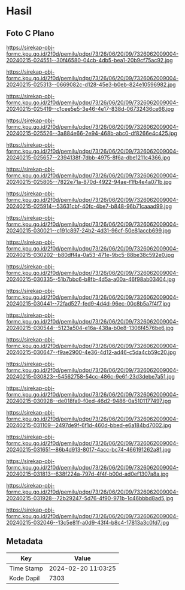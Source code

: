 # Hasil

## Foto C Plano

https://sirekap-obj-formc.kpu.go.id/2f0d/pemilu/pdpr/73/26/06/20/09/7326062009004-20240215-024551--30f46580-04cb-4db5-bea1-20b9cf75ac92.jpg

https://sirekap-obj-formc.kpu.go.id/2f0d/pemilu/pdpr/73/26/06/20/09/7326062009004-20240215-025313--0669082c-d128-45e3-b0eb-824e10596982.jpg

https://sirekap-obj-formc.kpu.go.id/2f0d/pemilu/pdpr/73/26/06/20/09/7326062009004-20240215-025419--c1cee5e5-3e46-4e17-838d-06732436ce66.jpg

https://sirekap-obj-formc.kpu.go.id/2f0d/pemilu/pdpr/73/26/06/20/09/7326062009004-20240215-025526--3a884e66-2e94-468b-abc0-df8266e4c425.jpg

https://sirekap-obj-formc.kpu.go.id/2f0d/pemilu/pdpr/73/26/06/20/09/7326062009004-20240215-025657--2394138f-7dbb-4975-8f6a-dbe1211c4366.jpg

https://sirekap-obj-formc.kpu.go.id/2f0d/pemilu/pdpr/73/26/06/20/09/7326062009004-20240215-025805--7822e71a-870d-4922-94ae-f1fb4e4a071b.jpg

https://sirekap-obj-formc.kpu.go.id/2f0d/pemilu/pdpr/73/26/06/20/09/7326062009004-20240215-025914--53631cbf-40fc-4be7-b848-96b71caaad99.jpg

https://sirekap-obj-formc.kpu.go.id/2f0d/pemilu/pdpr/73/26/06/20/09/7326062009004-20240215-030021--c191c897-24b2-4d31-96cf-50e81accb699.jpg

https://sirekap-obj-formc.kpu.go.id/2f0d/pemilu/pdpr/73/26/06/20/09/7326062009004-20240215-030202--b80dff4a-0a53-471e-9bc5-88be38c592e0.jpg

https://sirekap-obj-formc.kpu.go.id/2f0d/pemilu/pdpr/73/26/06/20/09/7326062009004-20240215-030335--51b7bbc6-b8fb-4d5a-a00a-46f98ab03404.jpg

https://sirekap-obj-formc.kpu.go.id/2f0d/pemilu/pdpr/73/26/06/20/09/7326062009004-20240215-030441--72fad527-fed9-4d4d-96ec-00c8b5a7f4f7.jpg

https://sirekap-obj-formc.kpu.go.id/2f0d/pemilu/pdpr/73/26/06/20/09/7326062009004-20240215-030544--5123a504-e16a-438a-b0e8-1306f4576be6.jpg

https://sirekap-obj-formc.kpu.go.id/2f0d/pemilu/pdpr/73/26/06/20/09/7326062009004-20240215-030647--f9ae2900-4e36-4d12-ad46-c5da4cb59c20.jpg

https://sirekap-obj-formc.kpu.go.id/2f0d/pemilu/pdpr/73/26/06/20/09/7326062009004-20240215-030823--54562758-54cc-486c-9e6f-23d3debe7a51.jpg

https://sirekap-obj-formc.kpu.go.id/2f0d/pemilu/pdpr/73/26/06/20/09/7326062009004-20240215-030928--de018fa9-f0ed-46d2-9486-0a5101177497.jpg

https://sirekap-obj-formc.kpu.go.id/2f0d/pemilu/pdpr/73/26/06/20/09/7326062009004-20240215-031109--2497de9f-6f1d-460d-bbed-e6a184bd7002.jpg

https://sirekap-obj-formc.kpu.go.id/2f0d/pemilu/pdpr/73/26/06/20/09/7326062009004-20240215-031651--86b4d913-8017-4acc-bc74-466191262a81.jpg

https://sirekap-obj-formc.kpu.go.id/2f0d/pemilu/pdpr/73/26/06/20/09/7326062009004-20240215-031813--638f224a-797d-4f4f-b00d-ad0ef1307a8a.jpg

https://sirekap-obj-formc.kpu.go.id/2f0d/pemilu/pdpr/73/26/06/20/09/7326062009004-20240215-031928--72b29247-5d76-4f90-971b-1c46bbbd8ad5.jpg

https://sirekap-obj-formc.kpu.go.id/2f0d/pemilu/pdpr/73/26/06/20/09/7326062009004-20240215-032046--13c5e81f-a0d9-43f4-b8c4-17813a3c0fd7.jpg


## Metadata

| Key        | Value               |
| ---------- | ------------------- |
| Time Stamp | 2024-02-20 11:03:25 |
| Kode Dapil | 7303                |



